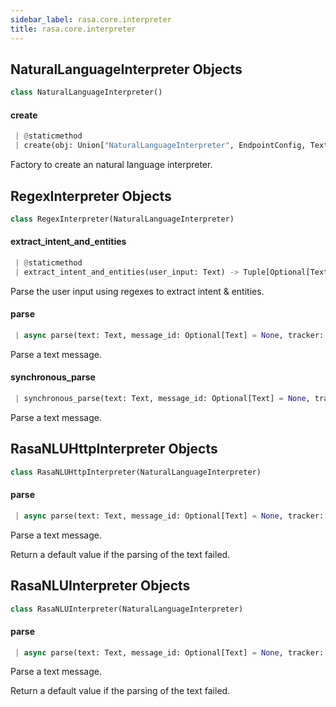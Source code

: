 ```yaml
---
sidebar_label: rasa.core.interpreter
title: rasa.core.interpreter
---
```


## NaturalLanguageInterpreter Objects

```python
class NaturalLanguageInterpreter()
```

#### create

```python
 | @staticmethod
 | create(obj: Union["NaturalLanguageInterpreter", EndpointConfig, Text, None]) -> "NaturalLanguageInterpreter"
```

Factory to create an natural language interpreter.

## RegexInterpreter Objects

```python
class RegexInterpreter(NaturalLanguageInterpreter)
```

#### extract\_intent\_and\_entities

```python
 | @staticmethod
 | extract_intent_and_entities(user_input: Text) -> Tuple[Optional[Text], float, List[Dict[Text, Any]]]
```

Parse the user input using regexes to extract intent &amp; entities.

#### parse

```python
 | async parse(text: Text, message_id: Optional[Text] = None, tracker: DialogueStateTracker = None) -> Dict[Text, Any]
```

Parse a text message.

#### synchronous\_parse

```python
 | synchronous_parse(text: Text, message_id: Optional[Text] = None, tracker: DialogueStateTracker = None) -> Dict[Text, Any]
```

Parse a text message.

## RasaNLUHttpInterpreter Objects

```python
class RasaNLUHttpInterpreter(NaturalLanguageInterpreter)
```

#### parse

```python
 | async parse(text: Text, message_id: Optional[Text] = None, tracker: DialogueStateTracker = None) -> Dict[Text, Any]
```

Parse a text message.

Return a default value if the parsing of the text failed.

## RasaNLUInterpreter Objects

```python
class RasaNLUInterpreter(NaturalLanguageInterpreter)
```

#### parse

```python
 | async parse(text: Text, message_id: Optional[Text] = None, tracker: DialogueStateTracker = None) -> Dict[Text, Any]
```

Parse a text message.

Return a default value if the parsing of the text failed.

